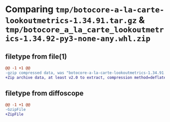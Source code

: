 # Comparing `tmp/botocore-a-la-carte-lookoutmetrics-1.34.91.tar.gz` & `tmp/botocore_a_la_carte_lookoutmetrics-1.34.92-py3-none-any.whl.zip`

## filetype from file(1)

```diff
@@ -1 +1 @@
-gzip compressed data, was "botocore-a-la-carte-lookoutmetrics-1.34.91.tar", last modified: Thu Apr 25 01:03:47 2024, max compression
+Zip archive data, at least v2.0 to extract, compression method=deflate
```

## filetype from diffoscope

```diff
@@ -1 +1 @@
-GzipFile
+ZipFile
```


